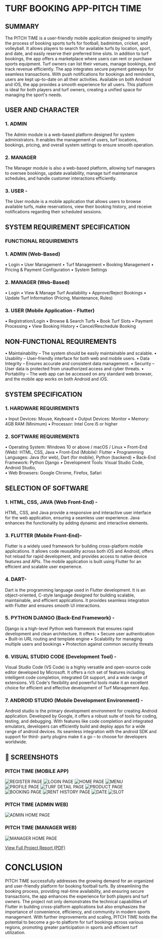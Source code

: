 # TURF BOOKING APP-PITCH TIME

## SUMMARY

The PITCH TIME is a user-friendly mobile application designed to simplify the process of 
booking sports turfs for football, badminton, cricket, and volleyball. It allows players to search for 
available turfs by location, sport, and date, and easily reserve their preferred time slots. In addition 
to turf bookings, the app offers a marketplace where users can rent or purchase sports equipment. 
Turf owners can list their venues, manage bookings, and track revenue efficiently. The app 
integrates secure payment gateways for seamless transactions. With push notifications for 
bookings and reminders, users are kept up-to-date on all their activities. Available on both Android 
and iOS, the app provides a smooth experience for all users. This platform is ideal for both players 
and turf owners, creating a unified space for managing the sport's needs.

## USER AND CHARACTER 

### 1. ADMIN 

The Admin module is a web-based platform designed for system administrators. It enables the 
management of users, turf locations, bookings, pricing, and overall system settings to ensure 
smooth operation.

### 2. MANAGER 

The Manager module is also a web-based platform, allowing turf managers to oversee bookings, 
update availability, manage turf maintenance schedules, and handle customer interactions 
efficiently.

### 3. USER -

The User module is a mobile application that allows users to browse available turfs, make 
reservations, view their booking history, and receive notifications regarding their scheduled 
sessions.

## SYSTEM REQUIREMENT SPECIFICATION 

 ### FUNCTIONAL REQUIREMENTS
 
### 1. ADMIN (Web-Based) 
• Login 
• User Management 
• Turf Management 
• Booking Management 
• Pricing & Payment Configuration 
• System Settings 
 
### 2. MANAGER (Web-Based) 
• Login 
• View & Manage Turf Availability 
• Approve/Reject Bookings 
• Update Turf Information (Pricing, Maintenance, Rules) 

### 3. USER (Mobile Application - Flutter) 
• Registration/Login 
• Browse & Search Turfs 
• Book Turf Slots 
• Payment Processing 
• View Booking History 
• Cancel/Reschedule Booking

## NON-FUNCTIONAL REQUIREMENTS

• Maintainability – The system should be easily maintainable and scalable. 
• Usability – User-friendly interface for both web and mobile users. 
• Data Integrity – Ensures accurate and consistent data management. 
• Security – User data is protected from unauthorized access and cyber threats. 
• Portability – The web app can be accessed on any standard web browser, and the mobile 
app works on both Android and iOS. 

 ## SYSTEM SPECIFICATION 
 
### 1. HARDWARE REQUIREMENTS 

• Input Devices: Mouse, Keyboard 
• Output Devices: Monitor 
• Memory: 4GB RAM (Minimum) 
• Processor: Intel Core i5 or higher 

### 2. SOFTWARE REQUIREMENTS 

• Operating System: Windows 10 or above / macOS / Linux 
• Front-End (Web): HTML, CSS, Java 
• Front-End (Mobile): Flutter 
• Programming Languages: Java (for web), Dart (for mobile), Python (backend) 
• Back-End Framework: Python Django 
• Development Tools: Visual Studio Code, Android Studio,  
• Web Browsers: Google Chrome, Firefox, Safari

## SELECTION OF SOFTWARE 

### 1. HTML, CSS, JAVA (Web Front-End) -
   
HTML, CSS, and Java provide a responsive and interactive user interface for the web application, 
ensuring a seamless user experience. Java enhances the functionality by adding dynamic and 
interactive elements.

### 3. FLUTTER (Mobile Front-End)- 

Flutter is a widely used framework for building cross-platform mobile applications. It allows code 
reusability across both iOS and Android, offers hot reload for rapid development, and provides 
access to native device features and APIs. The mobile application is built using Flutter for an 
efficient and scalable user experience. 
### 4. DART-

Dart is the programming language used in Flutter development. It is an object-oriented, C-style 
language designed for building scalable, maintainable, and efficient applications. It provides 
seamless integration with Flutter and ensures smooth UI interactions. 
### 5. PYTHON DJANGO (Back-End Framework) -

Django is a high-level Python web framework that ensures rapid development and clean 
architecture. It offers: 
• Secure user authentication 
• Built-in URL routing and template engine 
• Scalability for managing multiple users and bookings
• Protection against common security threats 
### 6. VISUAL STUDIO CODE (Development Tool) -

Visual Studio Code (VS Code) is a highly versatile and open-source code editor developed by 
Microsoft. It offers a rich set of features including intelligent code completion, integrated Git 
support, and a wide range of extensions. VS Code's flexibility and powerful tools make it an 
excellent choice for efficient and effective development of   Turf Management App.  
### 7. ANDROID STUDIO (Mobile Development Environment) -

Android studio is the primary development environment for creating Android application. 
Developed by Google, it offers a robust suite of tools for coding, testing, and debugging. With 
features like code completion and integrated emulators, developers can efficiently build and deploy 
apps for a wide range of android devices. Its seamless integration with the android SDK and 
support for third- party plugins make it a go – to choose for developers worldwide. 

## 📸 SCREENSHOTS

### PITCH TIME (MOBILE APP)

![REGISTER PAGE](https://github.com/user-attachments/assets/6acea19b-8cdf-4035-ba80-9e2a9b2ec270)
![LOGIN PAGE](https://github.com/user-attachments/assets/6f2cbdfe-ccf4-4062-91fd-578063f11412)
![HOME PAGE](https://github.com/user-attachments/assets/32c8ba8c-b1fb-47d2-94b5-d2f5479ffe76)
![MENU ](https://github.com/user-attachments/assets/71feca58-72da-4c4e-9378-0c6195b9fe0c)
![PROFILE PAGE](https://github.com/user-attachments/assets/3a63727e-e8a3-475b-b800-fd26f4227dc5)
![TURF DETAIL PAGE](https://github.com/user-attachments/assets/4990b979-4b46-4b34-be5a-09ef4dd4f737)
![PRODUCT PAGE](https://github.com/user-attachments/assets/ba81bf8e-2da3-4574-8ae2-9066bbfd6c7e)
![BOOKING PAGE](https://github.com/user-attachments/assets/95bc1a24-a63f-45aa-9f89-3ea1c39a86ce)
![RENT HISTORY PAGE](https://github.com/user-attachments/assets/647bb0bb-1ac5-4f14-8d69-8f6ffaae17df)
![DATE ](https://github.com/user-attachments/assets/30e3b70f-d6a6-490e-afd1-91a44dd68441)
![SLOT](https://github.com/user-attachments/assets/e8424cbb-0a28-4714-a365-424195c3b114)

### PITCH TIME (ADMIN WEB)
![ADMIN HOME PAGE](https://github.com/user-attachments/assets/a330e995-deff-41df-8ebf-107bb3d1219b)

### PITCH TIME (MANAGER WEB)
![MANAGER HOME PAGE](https://github.com/user-attachments/assets/42240b3b-4778-46da-a97f-1f7893ac5971)

[ View Full Project Report (PDF)](docs/AJASPITCHTIME.pdf)

# CONCLUSION

PITCH TIME successfully addresses the growing demand for an organized and user-friendly platform for booking football turfs. By streamlining the booking process, providing real-time availability, and ensuring secure transactions, the app enhances the experience for both players and turf owners. The project not only demonstrates the technical capabilities of Flutter in building cross-platform applications but also emphasizes the importance of convenience, efficiency, and community in modern sports management. With further improvements and scaling, PITCH TIME holds the potential to become a go-to platform for turf bookings across various regions, promoting greater participation in sports and efficient turf utilization.

